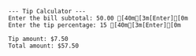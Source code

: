 ```ansi title="Tip Calculator"
--- Tip Calculator ---
Enter the bill subtotal: 50.00 [40m[3m[Enter][0m
Enter the tip percentage: 15 [40m[3m[Enter][0m

Tip amount: $7.50
Total amount: $57.50
```